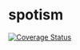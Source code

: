 # spotism

<a href='https://coveralls.io/github/jwilsson/spotify-web-api-php?branch=master'><img src='https://coveralls.io/repos/github/jwilsson/spotify-web-api-php/badge.svg?branch=master' alt='Coverage Status' /></a>
